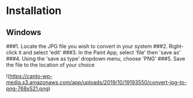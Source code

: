 # Installation

  ## Windows
  ###1. Locate the JPG file you wish to convert in your system
  ###2. Right-click it and select 'edit'
  ###3. In the Paint App, select 'file' then 'save as'
  ###4. Using the 'save as type' dropdown menu, choose 'PNG'
  ###5. Save the file to the location of your choice

  !(https://canto-wp-media.s3.amazonaws.com/app/uploads/2019/10/19193550/convert-jpg-to-png-768x521.png)
